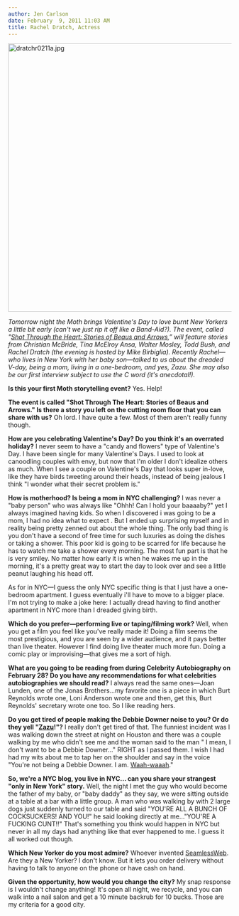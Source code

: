 ```yaml
---
author: Jen Carlson
date: February  9, 2011 11:03 AM
title: Rachel Dratch, Actress
---
```


<p><span class="mt-enclosure mt-enclosure-image" style="display: inline;"> <img alt="dratchr0211a.jpg" src="https://web.archive.org/web/20120603051945im_/http://gothamist.com/attachments/arts_jen/dratchr0211a.jpg" width="640" height="603" class="image-none"> </span></p>

<p><em>Tomorrow night the Moth brings Valentine&apos;s Day to love burnt New Yorkers a little bit early (can&apos;t we just rip it off like a Band-Aid?). The event, called &quot;<a href="https://web.archive.org/web/20120603051945/http://www.themoth.org/events/?month=02&amp;year=2011&amp;eid=3">Shot Through the Heart: Stories of Beaus and Arrows</a>,&#x201D; will feature stories from Christian McBride, Tina McElroy Ansa, Walter Mosley, Todd Bush, and Rachel Dratch (the evening is hosted by Mike Birbiglia). Recently Rachel&#x2014;who lives in New York with her baby son&#x2014;talked to us about the dreaded V-day, being a mom, living in a one-bedroom, and yes, Zazu. She may also be our first interview subject to use the C word (it&apos;s anecdotal!).</em></p>

<p><strong>Is this your first Moth storytelling event?</strong> Yes. Help!</p>

<p><strong>The event is called &quot;Shot Through The Heart: Stories of Beaus and Arrows.&quot; Is there a story you left on the cutting room floor that you can share with us?</strong> Oh lord. I have quite a few. Most of them aren&apos;t really funny though. </p>

<p><strong>How are you celebrating Valentine&apos;s Day?  Do you think it&apos;s an overrated holiday?</strong> I never seem to have a &quot;candy and flowers&quot; type of Valentine&apos;s Day. I have been single for many Valentine&apos;s Days.  I used to look at canoodling couples with envy, but now that I&apos;m older I don&apos;t idealize others as much. When I see a couple on Valentine&apos;s Day that looks super in-love,  like they have birds tweeting around their heads, instead of being jealous I think  &quot;I wonder what their secret problem is.&quot;</p>

<p><strong>How is motherhood?  Is being a mom in NYC challenging?</strong> I  was never a &quot;baby person&quot; who was always like &quot;Ohhh! Can I hold your baaaaby?&quot; yet I always imagined having kids.  So when I discovered i was going to be a mom, I had no idea what to expect . But I ended up surprising myself and in reality being pretty zenned out about the whole thing.  The only bad thing is you don&apos;t have a second of free time for such luxuries as doing the dishes or taking a shower. This poor kid is going to be scarred for life because he has to watch me take a shower every morning. The most fun part is that he is very smiley. No matter how early it is when he wakes me up in the morning, it&apos;s a pretty great way to start the day to look over and see a little peanut laughing his head off.</p>

<p>As for in NYC&#x2014;I guess the only NYC specific thing is that I just have a one-bedroom apartment. I guess eventually i&apos;ll have to move to a bigger place. I&apos;m not trying to make a joke here: I actually dread having to find another apartment in NYC more than I dreaded giving birth.</p>

<p><strong>Which do you prefer&#x2014;performing live or taping/filming work?</strong> Well, when you get a film you feel like you&apos;ve really made it! Doing a film seems the most prestigious, and you are seen by a wider audience, and it pays better than live theater.  However I find doing live theater much more fun.  Doing a comic play or improvising&#x2014;that gives me a sort of high.</p>

<p><strong>What are you going to be reading from during Celebrity Autobiography on February 28? Do you have any recommendations for what celebrities autobiographies we should read?</strong> I always read the same ones&#x2014;Joan Lunden, one of the Jonas Brothers...my favorite one is a piece in which Burt Reynolds wrote one, Loni Anderson wrote one and then, get this, Burt Reynolds&apos; secretary wrote one too. So I like reading hers.  </p>

<p><strong>Do you get tired of people making the Debbie Downer noise to you? Or do they yell &quot;<a href="https://web.archive.org/web/20120603051945/http://www.hulu.com/watch/134256/saturday-night-live-sully-and-denise-nomar">Zazu</a>!&quot;?</strong> I really don&apos;t get tired of that. The funniest incident was I was walking down the street at night on Houston and there was a couple walking by me who didn&apos;t see me and the woman said to the man &quot; I mean, I don&apos;t want to be a Debbie Downer...&quot; RIGHT as I passed them. I wish I had had my wits about me to tap her on the shoulder and say in the voice &quot;You&apos;re not being a Debbie Downer. I am. <a href="https://web.archive.org/web/20120603051945/http://www.youtube.com/watch?v=IJ_R-G_i4Xk">Waah-waaah</a>.&quot;</p>

<p><strong>So, we&apos;re a NYC blog, you live in NYC... can you share your strangest &quot;only in New York&quot; story.</strong> Well, the night I met the guy who would become the father of my baby, or &quot;baby daddy&quot; as they say, we were sitting outside at a table at a bar with a little group. A man who was walking by with 2 large dogs just suddenly turned to our table and said &quot;YOU&apos;RE ALL A BUNCH OF COCKSUCKERS! AND YOU!&quot; he said looking directly at me...&quot;YOU&apos;RE A FUCKING CUNT!!&quot;  That&apos;s something you think would happen in NYC but never in all my days had anything like that ever happened to me. I guess it all worked out though. </p>

<p><strong>Which New Yorker do you most admire?</strong> Whoever invented <a href="https://web.archive.org/web/20120603051945/http://seamlessweb.com/">SeamlessWeb</a>. Are they a New Yorker? I don&apos;t know. But it lets you order delivery without having to talk to anyone on the phone or have cash on hand. </p>

<p><strong>Given the opportunity, how would you change the city?</strong> My snap response is I wouldn&apos;t change anything! It&apos;s open all night, we recycle,  and you can walk into a nail salon and get a 10 minute backrub for 10 bucks. Those are my criteria for a good city.</p>
